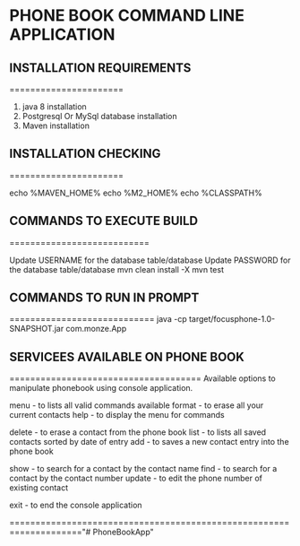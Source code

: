 
# PHONE BOOK COMMAND LINE APPLICATION

## INSTALLATION REQUIREMENTS
======================
1. java 8 installation
2. Postgresql Or MySql database installation
3. Maven installation

## INSTALLATION CHECKING
======================

echo %MAVEN_HOME%
echo %M2_HOME%
echo %CLASSPATH%

## COMMANDS TO EXECUTE BUILD
===========================

Update USERNAME for the database table/database
Update PASSWORD for the database table/database
mvn clean install -X
mvn test

## COMMANDS TO RUN IN PROMPT
============================
java -cp target/focusphone-1.0-SNAPSHOT.jar com.monze.App

## SERVICEES AVAILABLE ON PHONE BOOK
=====================================
Available options to manipulate phonebook using console application.

  menu   - to lists all valid commands available
  format - to erase all your current contacts
  help   - to display the menu for commands 

  delete - to erase a contact from the phone book
  list   - to lists all saved contacts sorted by date of entry
  add    - to saves a new contact entry into the phone book
    
  show   - to search for a contact by the contact name
  find   - to search for a contact by the contact number
  update - to edit the phone number of  existing contact

  exit  - to end the console application
    
===================================================================="# PhoneBookApp" 
